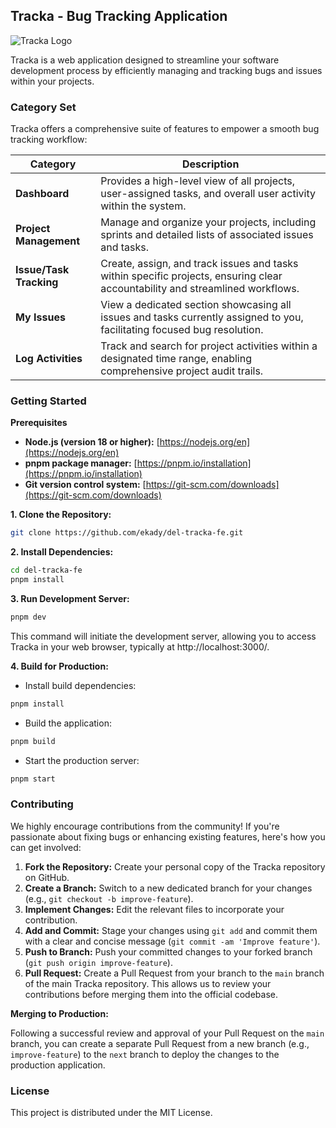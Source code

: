 ## Tracka - Bug Tracking Application

![Tracka Logo](https://res.cloudinary.com/dwixtayvd/image/upload/v1713677969/tracka-layout_dcbjaj.png)

Tracka is a web application designed to streamline your software development process by efficiently managing and tracking bugs and issues within your projects. 

### Category Set

Tracka offers a comprehensive suite of features to empower a smooth bug tracking workflow:

| Category                 | Description                                                                                                  |
|-------------------------|--------------------------------------------------------------------------------------------------------------------|
| **Dashboard**            | Provides a high-level view of all projects, user-assigned tasks, and overall user activity within the system.                     |
| **Project Management**   | Manage and organize your projects, including sprints and detailed lists of associated issues and tasks.                          |
| **Issue/Task Tracking**  | Create, assign, and track issues and tasks within specific projects, ensuring clear accountability and streamlined workflows.      |
| **My Issues**             | View a dedicated section showcasing all issues and tasks currently assigned to you, facilitating focused bug resolution.        |
| **Log Activities**        | Track and search for project activities within a designated time range, enabling comprehensive project audit trails.           |


### Getting Started

**Prerequisites**

* **Node.js (version 18 or higher):** [https://nodejs.org/en](https://nodejs.org/en)
* **pnpm package manager:** [https://pnpm.io/installation](https://pnpm.io/installation)
* **Git version control system:** [https://git-scm.com/downloads](https://git-scm.com/downloads)

**1. Clone the Repository:**

```bash
git clone https://github.com/ekady/del-tracka-fe.git
```

**2. Install Dependencies:**

```bash
cd del-tracka-fe
pnpm install
```

**3. Run Development Server:**

```bash
pnpm dev
```

This command will initiate the development server, allowing you to access Tracka in your web browser, typically at http://localhost:3000/.

**4. Build for Production:**

* Install build dependencies:

```bash
pnpm install
```

* Build the application:

```bash
pnpm build
```

* Start the production server:

```bash
pnpm start
```

### Contributing

We highly encourage contributions from the community! If you're passionate about fixing bugs or enhancing existing features, here's how you can get involved:

1. **Fork the Repository:** Create your personal copy of the Tracka repository on GitHub.
2. **Create a Branch:**  Switch to a new dedicated branch for your changes (e.g., `git checkout -b improve-feature`).
3. **Implement Changes:** Edit the relevant files to incorporate your contribution.
4. **Add and Commit:** Stage your changes using `git add` and commit them with a clear and concise message (`git commit -am 'Improve feature'`).
5. **Push to Branch:** Push your committed changes to your forked branch (`git push origin improve-feature`).
6. **Pull Request:** Create a Pull Request from your branch to the `main` branch of the main Tracka repository. This allows us to review your contributions before merging them into the official codebase.

**Merging to Production:**

Following a successful review and approval of your Pull Request on the `main` branch, you can create a separate Pull Request from a new branch (e.g., `improve-feature`) to the `next` branch to deploy the changes to the production application.

### License

This project is distributed under the MIT License.
